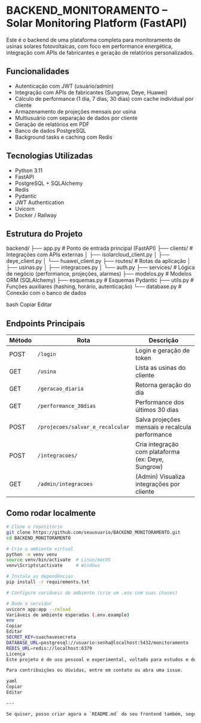 # BACKEND_MONITORAMENTO – Solar Monitoring Platform (FastAPI)

Este é o backend de uma plataforma completa para monitoramento de usinas solares fotovoltaicas, com foco em performance energética, integração com APIs de fabricantes e geração de relatórios personalizados.

## Funcionalidades

- Autenticação com JWT (usuário/admin)
- Integração com APIs de fabricantes (Sungrow, Deye, Huawei)
- Cálculo de performance (1 dia, 7 dias, 30 dias) com cache individual por cliente
- Armazenamento de projeções mensais por usina
- Multiusuário com separação de dados por cliente
- Geração de relatórios em PDF
- Banco de dados PostgreSQL
- Background tasks e caching com Redis

## Tecnologias Utilizadas

- Python 3.11
- FastAPI
- PostgreSQL + SQLAlchemy
- Redis
- Pydantic
- JWT Authentication
- Uvicorn
- Docker / Railway

## Estrutura do Projeto

backend/
├── app.py # Ponto de entrada principal (FastAPI)
├── clients/ # Integrações com APIs externas
│ ├── isolarcloud_client.py
│ ├── deye_client.py
│ └── huawei_client.py
├── routes/ # Rotas da aplicação
│ ├── usinas.py
│ ├── integracoes.py
│ └── auth.py
├── services/ # Lógica de negócio (performance, projeções, alarmes)
├── modelos.py # Modelos ORM (SQLAlchemy)
├── esquemas.py # Esquemas Pydantic
├── utils.py # Funções auxiliares (hashing, horário, autenticação)
└── database.py # Conexão com o banco de dados

bash
Copiar
Editar

## Endpoints Principais

| Método | Rota                             | Descrição |
|--------|----------------------------------|-----------|
| POST   | `/login`                         | Login e geração de token |
| GET    | `/usina`                         | Lista as usinas do cliente |
| GET    | `/geracao_diaria`               | Retorna geração do dia |
| GET    | `/performance_30dias`           | Performance dos últimos 30 dias |
| POST   | `/projecoes/salvar_e_recalcular`| Salva projeções mensais e recalcula performance |
| POST   | `/integracoes/`                 | Cria integração com plataforma (ex: Deye, Sungrow) |
| GET    | `/admin/integracoes`            | (Admin) Visualiza integrações por cliente |

## Como rodar localmente

```bash
# Clone o repositório
git clone https://github.com/seuusuario/BACKEND_MONITORAMENTO.git
cd BACKEND_MONITORAMENTO

# Crie o ambiente virtual
python -m venv venv
source venv/bin/activate  # Linux/macOS
venv\Scripts\activate     # Windows

# Instale as dependências
pip install -r requirements.txt

# Configure variáveis de ambiente (crie um .env com suas chaves)

# Rode o servidor
uvicorn app:app --reload
Variáveis de ambiente esperadas (.env.example)
env
Copiar
Editar
SECRET_KEY=suachavesecreta
DATABASE_URL=postgresql://usuario:senha@localhost:5432/monitoramento
REDIS_URL=redis://localhost:6379
Licença
Este projeto é de uso pessoal e experimental, voltado para estudos e demonstração de integração entre engenharia elétrica e desenvolvimento backend.

Para contribuições ou dúvidas, entre em contato ou abra uma issue.

yaml
Copiar
Editar

---

Se quiser, posso criar agora o `README.md` do seu frontend também, seguindo o mesmo estilo profissional. Des